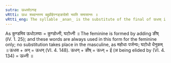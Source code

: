 ```yaml
---
sutra: ऊधसोऽनङ्
vRtti: ऊधः शब्दान्तस्य बहुव्रीहेरनङ्ङादेशो भवति समासान्तः ॥
vRtti_eng: The syllable _anan_ is the substitute of the final of ऊधस् in a _Bahuvrihi_.
---
```

As कुण्डमिव ऊधोऽस्याः = कुण्डोध्नी, घटोध्नी ॥ The feminine is formed by adding ङीष् (IV. 1. 25); and these words are always used in this form for the feminine only; no substitution takes place in the masculine, as महोधाः पर्जन्यः; घटोधो धैनुकम् ॥ ऊधस + अन् = ऊधन् (VI. 4. 148). ऊधन् + ङीष् = ऊध्न् + ई (अ being elided by (VI. 4. 134) = ऊध्नी ॥
